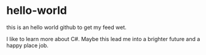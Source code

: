 # hello-world
this is an hello world github to get my feed wet.

I like to learn more about C#. Maybe this lead me into a brighter future and a happy place job.
